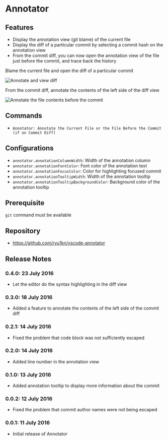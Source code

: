 # Annotator

## Features

* Display the annotation view (git blame) of the current file
* Display the diff of a particular commit by selecting a commit hash on the annotation view
* From the commit diff, you can now open the annotation view of the file just before the commit, and trace back the history

Blame the current file and open the diff of a particular commit

![Annotate and view diff](https://raw.githubusercontent.com/ryu1kn/vscode-annotator/master/images/animations/annotate-code.gif)

From the commit diff, annotate the contents of the left side of the diff view

![Annotate the file contents before the commit](https://raw.githubusercontent.com/ryu1kn/vscode-annotator/master/images/animations/annotate-contents-of-before-selected-commit.gif)

## Commands

* `Annotator: Annotate the Current File or the File Before the Commit (if on Commit Diff)`

## Configurations

* `annotator.annotationColumnWidth`: Width of the annotation column
* `annotator.annotationFontColor`: Font color of the annotation text
* `annotator.annotationFocusColor`: Color for highlighting focused commit
* `annotator.annotationTooltipWidth`: Width of the annotation tooltip
* `annotator.annotationTooltipBackgroundColor`: Background color of the annotation tooltip

## Prerequisite

`git` command must be available

## Repository

* https://github.com/ryu1kn/vscode-annotator

## Release Notes

### 0.4.0: 23 July 2016

* Let the editor do the syntax highlighting in the diff view

### 0.3.0: 18 July 2016

* Added a feature to annotate the contents of the left side of the commit diff

### 0.2.1: 14 July 2016

* Fixed the problem that code block was not sufficiently escaped

### 0.2.0: 14 July 2016

* Added line number in the annotation view

### 0.1.0: 13 July 2016

* Added annotation tooltip to display more information about the commit

### 0.0.2: 12 July 2016

* Fixed the problem that commit author names were not being escaped

### 0.0.1: 11 July 2016

* Initial release of Annotator
